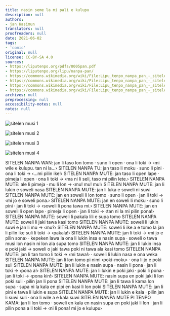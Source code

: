 ```yaml
---
title: nasin seme la mi pali e kulupu
description: null
authors:
- jan Kasimun
translators: null
proofreaders: null
date: 2021-06-02
tags:
- 'comic'
original: null
license: CC-BY-SA 4.0
sources:
- https://liputenpo.org/pdfs/0005pan.pdf
- https://liputenpo.org/lipu/nanpa-pan/
- https://commons.wikimedia.org/wiki/File:Lipu_tenpo_nanpa_pan_-_sitelen_musi_1.png
- https://commons.wikimedia.org/wiki/File:Lipu_tenpo_nanpa_pan_-_sitelen_musi_2.png
- https://commons.wikimedia.org/wiki/File:Lipu_tenpo_nanpa_pan_-_sitelen_musi_3.png
- https://commons.wikimedia.org/wiki/File:Lipu_tenpo_nanpa_pan_-_sitelen_musi_4.png
archives: null
preprocessing: null
accessibility-notes: null
notes: null
---
```


![sitelen musi 1](https://upload.wikimedia.org/wikipedia/commons/0/06/Lipu_tenpo_nanpa_pan_-_sitelen_musi_1.png)

![sitelen musi 2](https://upload.wikimedia.org/wikipedia/commons/7/7e/Lipu_tenpo_nanpa_pan_-_sitelen_musi_2.png)

![sitelen musi 3](https://upload.wikimedia.org/wikipedia/commons/b/bc/Lipu_tenpo_nanpa_pan_-_sitelen_musi_3.png)

![sitelen musi 4](https://upload.wikimedia.org/wikipedia/commons/4/4b/Lipu_tenpo_nanpa_pan_-_sitelen_musi_4.png)

SITELEN NANPA WAN: jan li taso lon tomo · suno li open · ona li toki → ‹mi wile e kulupu. tan ni la...›
SITELEN NANPA TU: jan taso li moku · suno li pini · ona li toki → ‹...mi pilin ike!›
SITELEN NANPA MUTE: jan taso li open lape · pimeja li open · ona li toki → ‹ma ni li seli, taso mi pilin lete.›
SITELEN NANPA MUTE: ale li pimeja · mu li lon → ‹mu! mu! mu!›
SITELEN NANPA MUTE: jan li lukin e soweli nasa
SITELEN NANPA MUTE: jan li luka e soweli ni suwi
SITELEN NANPA MUTE: jan en soweli li lon tomo · suno li open · jan li toki → ‹mi jo e soweli pona.›
SITELEN NANPA MUTE: jan en soweli li moku · suno li pini · jan li toki → ‹soweli li pona tawa mi.›
SITELEN NANPA MUTE: jan en soweli li open lape · pimeja li open · jan li toki → ‹tan ni la mi pilin pona!›
SITELEN NANPA MUTE: soweli li pakala lili e supa tomo
SITELEN NANPA MUTE: soweli li jaki tawa kasi tomo
SITELEN NANPA MUTE: soweli li lukin suwi e jan li mu → ‹mu?›
SITELEN NANPA MUTE: soweli li ike a e tomo la jan li pilin ike suli li toki → ‹pakala!›
SITELEN NANPA MUTE: jan li toki → ‹mi jo e pilin sona› · kepeken lawa la ona li lukin insa e nasin supa · soweli o tawa musi lon nasin ni lon ala supa tomo
SITELEN NANPA MUTE: jan li lukin insa e poki jaki → soweli o jaki tawa poki ni tawa ala kasi tomo
SITELEN NANPA MUTE: jan li tan tomo li toki → ‹mi tawa!› · soweli li lukin nasa e ona weka
SITELEN NANPA MUTE: jan li lon tomo pi nimi ‹poki-moku› · ona li jo e poki suli
SITELEN NANPA MUTE: jan li lukin e nasin supa · nasin li pona · jan li toki → ‹pona a!›
SITELEN NANPA MUTE: jan li lukin e poki jaki · poki li pona · jan li toki → ‹pona kin!›
SITELEN NANPA MUTE: nasin supa en poki jaki li lon poki suli · pilin jan li pona
SITELEN NANPA MUTE: jan li tawa li kama lon supa · supa ni la kala en pipi en kasi li lon poki
SITELEN NANPA MUTE: jan li pini e tawa li lukin e supa
SITELEN NANPA MUTE: jan li lukin e kala · pilin jan li suwi suli · ona li wile a e kala suwi
SITELEN NANPA MUTE PI TENPO KAMA: jan li lon tomo · soweli en kala en nasin supa en poki jaki li lon · jan li pilin pona a li toki → ‹ni li pona! mi jo e kulupu›